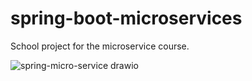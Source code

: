 # spring-boot-microservices
School project for the microservice course.

![spring-micro-service drawio](https://github.com/karimBg/spring-boot-micro-service/assets/41449298/d78fd44e-72b1-4b3b-9e06-25c77d61448d)
